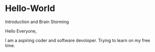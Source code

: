 # Hello-World
Introduction and Brain Storming 

Hello Everyone, 

I am a aspiring coder and software devoloper. Trying to learn on my free time. 
